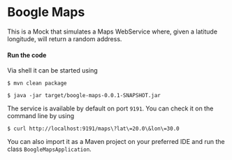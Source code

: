 # Boogle Maps

This is a Mock that simulates a Maps WebService where, given a latitude
longitude, will return a random address.

#### Run the code

Via shell it can be started using

```
$ mvn clean package
```

```
$ java -jar target/boogle-maps-0.0.1-SNAPSHOT.jar
```

The service is available by default on port `9191`. You can check it on the 
command line by using

```
$ curl http://localhost:9191/maps\?lat\=20.0\&lon\=30.0
``` 

You can also import it as a Maven project on your preferred IDE and 
run the class `BoogleMapsApplication`.